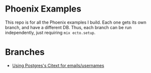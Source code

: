 # Phoenix Examples

This repo is for all the Phoenix examples I build. Each one gets its own branch, and have a different DB. Thus, each branch can be run independently, just requiring `mix ecto.setup`.

# Branches

* [Using Postgres's Citext for emails/usernames](https://github.com/phoffer/phoenix_examples/tree/citext)

